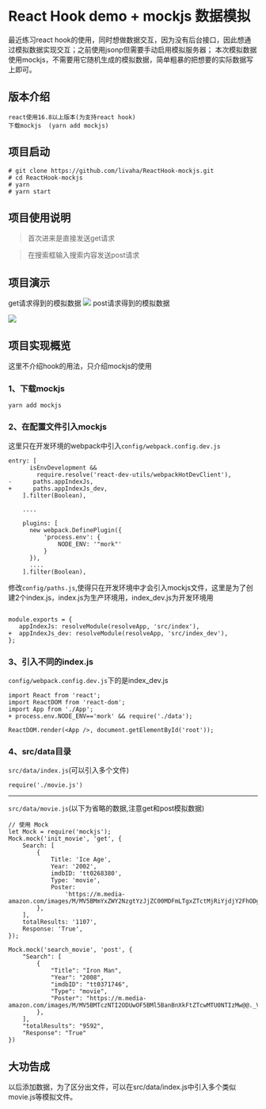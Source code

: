 # React Hook demo + mockjs 数据模拟
最近练习react hook的使用，同时想做数据交互，因为没有后台接口，因此想通过模拟数据实现交互；之前使用jsonp但需要手动启用模拟服务器； 本次模拟数据使用mockjs，不需要用它随机生成的模拟数据，简单粗暴的把想要的实际数据写上即可。


## 版本介绍
```
react使用16.8以上版本(为支持react hook)
下载mockjs  (yarn add mockjs)
```
## 项目启动
```
# git clone https://github.com/livaha/ReactHook-mockjs.git
# cd ReactHook-mockjs
# yarn
# yarn start
```
## 项目使用说明 
> 首次进来是直接发送get请求

> 在搜索框输入搜索内容发送post请求
## 项目演示
get请求得到的模拟数据
![](https://user-gold-cdn.xitu.io/2019/11/26/16ea79a373c570d2?w=1414&h=869&f=png&s=839600)
post请求得到的模拟数据

![](https://user-gold-cdn.xitu.io/2019/11/26/16ea7911aa0a449b?w=1414&h=869&f=png&s=916738)

## 项目实现概览
这里不介绍hook的用法，只介绍mockjs的使用
### 1、下载mockjs
```yarn add mockjs```
### 2、在配置文件引入mockjs
这里只在开发环境的webpack中引入`config/webpack.config.dev.js`
```
entry: [
      isEnvDevelopment &&
        require.resolve('react-dev-utils/webpackHotDevClient'),
-      paths.appIndexJs,
+      paths.appIndexJs_dev,
    ].filter(Boolean),
    
    ....
    
    plugins: [
      new webpack.DefinePlugin({
          'process.env': {
              NODE_ENV: '"mork"'
          }
      }),
      ....
    ].filter(Boolean),
```
修改`config/paths.js`,使得只在开发环境中才会引入mockjs文件，这里是为了创建2个index.js，index.js为生产环境用，index_dev.js为开发环境用
```

module.exports = {
   appIndexJs: resolveModule(resolveApp, 'src/index'),
+  appIndexJs_dev: resolveModule(resolveApp, 'src/index_dev'),
};
```

### 3、引入不同的index.js
`config/webpack.config.dev.js`下的是index_dev.js
```
import React from 'react';
import ReactDOM from 'react-dom';
import App from './App';
+ process.env.NODE_ENV=='mork' && require('./data');

ReactDOM.render(<App />, document.getElementById('root'));

```
### 4、src/data目录
`src/data/index.js`(可以引入多个文件)
```
require('./movie.js')
```
---

`src/data/movie.js`(以下为省略的数据,注意get和post模拟数据)
```
// 使用 Mock
let Mock = require('mockjs');
Mock.mock('init_movie', 'get', {
	Search: [
		{
			Title: 'Ice Age',
			Year: '2002',
			imdbID: 'tt0268380',
			Type: 'movie',
			Poster:
				'https://m.media-amazon.com/images/M/MV5BMmYxZWY2NzgtYzJjZC00MDFmLTgxZTctMjRiYjdjY2FhODg3XkEyXkFqcGdeQXVyNjk1Njg5NTA@._V1_SX300.jpg',
		},
	],
	totalResults: '1107',
	Response: 'True',
});

Mock.mock('search_movie', 'post', {
    "Search": [
        {
            "Title": "Iron Man",
            "Year": "2008",
            "imdbID": "tt0371746",
            "Type": "movie",
            "Poster": "https://m.media-amazon.com/images/M/MV5BMTczNTI2ODUwOF5BMl5BanBnXkFtZTcwMTU0NTIzMw@@._V1_SX300.jpg"
        },
    ],
    "totalResults": "9592",
    "Response": "True"
})
```

## 大功告成
以后添加数据，为了区分出文件，可以在src/data/index.js中引入多个类似movie.js等模拟文件。